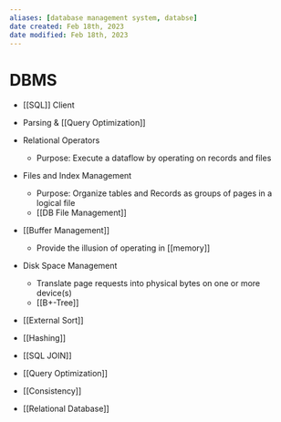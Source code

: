 ```yaml
---
aliases: [database management system, databse]
date created: Feb 18th, 2023
date modified: Feb 18th, 2023
---
```


# DBMS
- [[SQL]] Client
- Parsing & [[Query Optimization]]
- Relational Operators
	- Purpose: Execute a dataflow by operating on records and files
- Files and Index Management
	- Purpose: Organize tables and Records as groups of pages in a logical file
	- [[DB File Management]]
- [[Buffer Management]]
	- Provide the illusion of operating in [[memory]]
- Disk Space Management
	- Translate page requests into physical bytes on one or more device(s)
	- [[B+-Tree]]
 
- [[External Sort]]
- [[Hashing]]
- [[SQL JOIN]]
- [[Query Optimization]]
- [[Consistency]]
- [[Relational Database]]